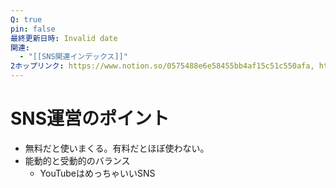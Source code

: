 ```yaml
---
Q: true
pin: false
最終更新日時: Invalid date
関連:
  - "[[SNS関連インデックス]]"
2ホップリンク: https://www.notion.so/0575488e6e58455bb4af15c51c550afa, https://www.notion.so/3786c29186b247cfa390f84a603faeb8, https://www.notion.so/3eba75d7b7e14b41ba9d84c1d10b9790, https://www.notion.so/559ec89162424a6ca6d8086a443c7e88, https://www.notion.so/69059831c9fe4d109f20eeef01105264, https://www.notion.so/a583df3159e944e7867af89fa47bc17b, https://www.notion.so/ce7496225ecf45ac9db8d7c3f16229d2, https://www.notion.so/e207807e82ea4f16902e7360ffb7fa8f, https://www.notion.so/e93c54fcef7e440e99d09d8eb293a988
---
```

# SNS運営のポイント

- 無料だと使いまくる。有料だとほぼ使わない。
- 能動的と受動的のバランス
    - YouTubeはめっちゃいいSNS